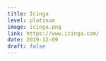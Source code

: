 ```yaml
---
title: Icinga
level: platinum
image: icinga.png
link: https://www.icinga.com/
date: 2019-12-09
draft: false
---
```




